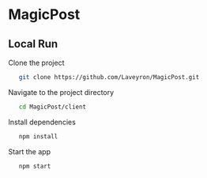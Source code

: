 # MagicPost

## Local Run

Clone the project

```bash
   git clone https://github.com/Laveyron/MagicPost.git
```

Navigate to the project directory

```bash
   cd MagicPost/client
```

Install dependencies

```bash
   npm install
```

Start the app

```bash
   npm start
```

